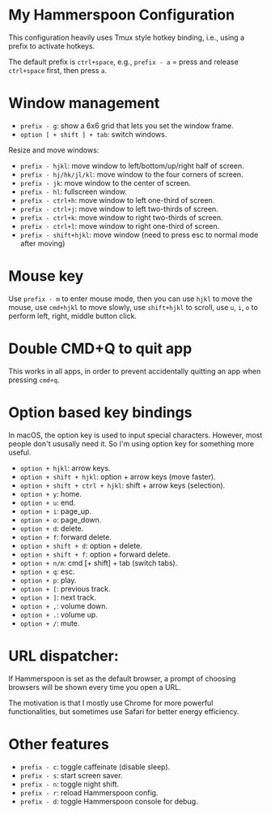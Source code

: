 # My Hammerspoon Configuration

This configuration heavily uses Tmux style hotkey binding, i.e., using a prefix to activate hotkeys. 

The default prefix is `ctrl+space`, e.g., `prefix - a` = press and release `ctrl+space` first, then press `a`.

# Window management
  - `prefix - g`: show a 6x6 grid that lets you set the window frame.
  - `option [ + shift ] + tab`: switch windows.

Resize and move windows:

  - `prefix - hjkl`: move window to left/bottom/up/right half of screen.
  - `prefix - hj/hk/jl/kl`: move window to the four corners of screen.
  - `prefix - jk`: move window to the center of screen.
  - `prefix - hl`: fullscreen window.
  - `prefix - ctrl+h`: move window to left one-third of screen.
  - `prefix - ctrl+j`: move window to left two-thirds of screen.
  - `prefix - ctrl+k`: move window to right two-thirds of screen.
  - `prefix - ctrl+l`: move window to right one-third of screen.
  - `prefix - shift+hjkl`: move window (need to press esc to normal mode after moving)

# Mouse key

Use `prefix - m` to enter mouse mode, then you can use `hjkl` to move the mouse, use `cmd+hjkl` to move slowly, use `shift+hjkl` to scroll, use `u`, `i`, `o` to perform left, right, middle button click.

# Double CMD+Q to quit app

This works in all apps, in order to prevent accidentally quitting an app when pressing `cmd+q`.

# Option based key bindings

In macOS, the option key is used to input special characters. However, most people don't ususally need it. So I'm using option key for something more useful.

  - `option + hjkl`: arrow keys.
  - `option + shift + hjkl`: option + arrow keys (move faster).
  - `option + shift + ctrl + hjkl`: shift + arrow keys (selection).
  - `option + y`: home.
  - `option + u`: end.
  - `option + i`: page_up.
  - `option + o`: page_down.
  - `option + d`: delete.
  - `option + f`: forward delete.
  - `option + shift + d`: option + delete.
  - `option + shift + f`: option + forward delete.
  - `option + n/m`: cmd [+ shift] + tab (switch tabs).
  - `option + q`: esc.
  - `option + p`: play.
  - `option + [`: previous track.
  - `option + ]`: next track.
  - `option + ,`: volume down.
  - `option + .`: volume up.
  - `option + /`: mute.

# URL dispatcher:

If Hammerspoon is set as the default browser, a prompt of choosing browsers will be shown every time you open a URL.

The motivation is that I mostly use Chrome for more powerful functionalities, but sometimes use Safari for better energy efficiency.

# Other features

  - `prefix - c`: toggle caffeinate (disable sleep).
  - `prefix - s`: start screen saver.
  - `prefix - n`: toggle night shift.
  - `prefix - r`: reload Hammerspoon config.
  - `prefix - d`: toggle Hammerspoon console for debug.

